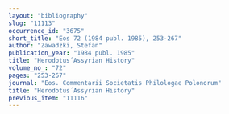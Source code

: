 ```yaml
---
layout: "bibliography"
slug: "11113"
occurrence_id: "3675"
short_title: "Eos 72 (1984 publ. 1985), 253-267"
author: "Zawadzki, Stefan"
publication_year: "1984 publ. 1985"
title: "Herodotus´Assyrian History"
volume_no_: "72"
pages: "253-267"
journal: "Eos. Commentarii Societatis Philologae Polonorum"
title: "Herodotus´Assyrian History"
previous_item: "11116"
---
```

